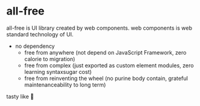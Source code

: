 # all-free

all-free is UI library created by web components.
web components is web standard technology of UI.

- no dependency
  - free from anywhere (not depend on JavaScript Framework, zero calorie to migration)
  - free from complex (just exported as custom element modules, zero learning syntaxsugar cost)
  - free from reinventing the wheel (no purine body contain, grateful maintenanceability to long term)

tasty like :beer:
